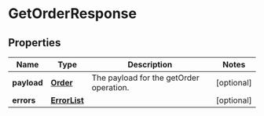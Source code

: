 
# GetOrderResponse

## Properties
Name | Type | Description | Notes
------------ | ------------- | ------------- | -------------
**payload** | [**Order**](Order.md) | The payload for the getOrder operation. |  [optional]
**errors** | [**ErrorList**](ErrorList.md) |  |  [optional]



